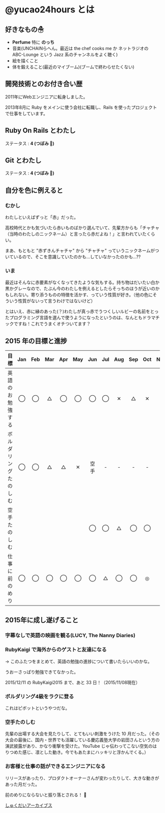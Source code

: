 # @yucao24hours とは
## 好きなもの☃
* **Perfume** 特に **のっち**
* 音楽(UNCHAINらへん。最近は the chef cooks me か ネットラジオの ABC-Lounge という Jazz 系のチャンネルをよく聴く)
* 絵を描くこと
* 体を鍛えること(最近のマイブーム)(ブームで終わらせたくない)

## 開発技術とのお付き合い歴
2011年にWebエンジニアに転身しました。

2013年8月に Ruby をメインに使う会社に転職し、Rails を使ったプロジェクトで仕事をしています。

## Ruby On Rails とわたし
ステータス : **4 (つぼみ :tulip:)**

## Git とわたし
ステータス : **4 (つぼみ :tulip:)**

## 自分を色に例えると

### むかし

わたしといえばずっと「赤」だった。

高校時代とかも気づいたら赤いものばかり選んでいて、先輩方からも「チャチャ（当時のわたしのニックネーム）と言ったら赤だよね！」と言われていたくらい。

まあ、もともと "赤ずきんチャチャ" から "チャチャ" っていうニックネームがついているので、そこを意識していたのかも...していなかったのかも...??

### いま

最近はそんなに赤要素がなくなってきたような気もする。持ち物はだいたい白か黒かグレーなので、たぶん今のわたしを例えるとしたらそっちのほうが近いのかもしれない。寄り添うものの特徴を活かす、っていう性質が好き。（他の色にそういう性質がないって言うわけではないけど）

とはいえ、赤に縁のあった(？)わたしが真っ赤でうつくしいルビーの名前をとったプログラミング言語を選んで使うようになったというのは、なんともドラマチックですね！これでうまくオチついてます？

## 2015 年の目標と進捗
| 目標                       | Jan   | Feb   | Mar   | Apr   | May   | Jun   | Jul   | Aug   | Sep   | Oct   | Nov   | Dec   |
| :------------------------- | :---: | :---: | :---: | :---: | :---: | :---: | :---: | :---: | :---: | :---: | :---: | :---: |
| 英語のお勉強する           | ◯     | ◯     | △     | ◯     | ◯     | ◯     | ◯     | ✕     | △     | ✕     |
| ボルダリングたのしむ       | ◯     | ◯     | △     | △     | ✕     | 空手  | -     | -     | -     | -     |
| 空手たのしむ               |       |       |       |       |       | ◯     | ◯     | △     | ◯     | ◯     |
| 仕事に前のめり             | ◯     | ◯     | ◯     | ◯     | ◯     | ◯     | △     | ◯     | ◯     | ◎     |

## 2015年に成し遂げること
### 字幕なしで英語の映画を観る(LUCY, The Nanny Diaries)
### RubyKaigi で海外からのゲストと友達になる

-> このふたつをまとめて、英語の勉強の進捗について書いたらいいのかな。

うおーさっぱり勉強できてなかった。

2015/12/11 の RubyKaigi2015 まで、あと 33 日！（2015/11/08現在）

### ボルダリング4級をラクに登る

これはピボットというやつだな。

### 空手たのしむ

先輩の出場する大会を見たりして、とてもいい刺激をうけた 10 月だった。（その大会の最後に、国内・世界でも活躍している慶応義塾大学の岩田さんという方の演武披露があり、かなり衝撃を受けた。YouTube じゃ伝わってこない空気のはりつめた感じ、凛とした動き。今でもあたまにハッキリと浮かんでくる。）

### お客様と仕事の話ができるエンジニアになる

リリースがあったり、プロダクトオーナーさんが変わったりして、大きな動きがあった月だった。

前のめりにならないと振り落とされる！ :runner:

[しゅくだいアーカイブス](https://gist.github.com/yucao24hours/9353b1a818a1c94d71ff)
